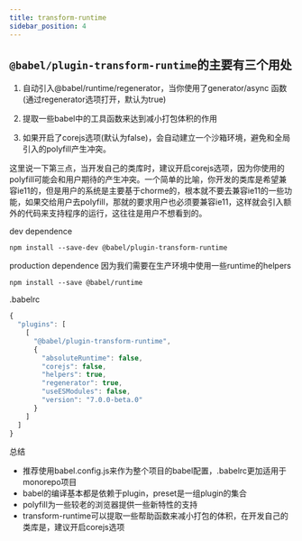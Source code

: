 ```yaml
---
title: transform-runtime
sidebar_position: 4
---
```


## `@babel/plugin-transform-runtime`的主要有三个用处
1. 自动引入@babel/runtime/regenerator，当你使用了generator/async
函数(通过regenerator选项打开，默认为true)

2. 提取一些babel中的工具函数来达到减小打包体积的作用

3. 如果开启了corejs选项(默认为false)，会自动建立一个沙箱环境，避免和全局引入的polyfill产生冲突。

这里说一下第三点，当开发自己的类库时，建议开启corejs选项，因为你使用的polyfill可能会和用户期待的产生冲突。一个简单的比喻，你开发的类库是希望兼容ie11的，但是用户的系统是主要基于chorme的，根本就不要去兼容ie11的一些功能，如果交给用户去polyfill，那就的要求用户也必须要兼容ie11，这样就会引入额外的代码来支持程序的运行，这往往是用户不想看到的。


dev dependence
```
npm install --save-dev @babel/plugin-transform-runtime
```
 
production dependence
因为我们需要在生产环境中使用一些runtime的helpers
```
npm install --save @babel/runtime
```

.babelrc
```js
{
  "plugins": [
    [
      "@babel/plugin-transform-runtime",
      {
        "absoluteRuntime": false,
        "corejs": false,
        "helpers": true,
        "regenerator": true,
        "useESModules": false,
        "version": "7.0.0-beta.0"
      }
    ]
  ]
}
```

总结
- 推荐使用babel.config.js来作为整个项目的babel配置，.babelrc更加适用于monorepo项目
- babel的编译基本都是依赖于plugin，preset是一组plugin的集合
- polyfill为一些较老的浏览器提供一些新特性的支持
- transform-runtime可以提取一些帮助函数来减小打包的体积，在开发自己的类库是，建议开启corejs选项